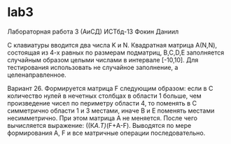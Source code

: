 # lab3
Лабораторная работа 3 (АиСД) ИСТбд-13 Фокин Даниил

С клавиатуры вводится два числа K и N. Квадратная матрица А(N,N), состоящая из 4-х равных по размерам подматриц, 
B,C,D,E заполняется случайным образом целыми числами в интервале [-10,10]. Для тестирования использовать не случайное 
заполнение, а целенаправленное.

Вариант 26.
Формируется матрица F следующим образом: если в С количество нулей в нечетных столбцах в области 1 больше, чем 
произведение чисел по периметру области 4, то поменять в С симметрично области 1 и 3 местами, иначе В и Е поменять 
местами несимметрично. При этом матрица А не меняется. После чего вычисляется выражение: ((К*A.T)*(F+А-F). 
Выводятся по мере формирования А, F и все матричные операции последовательно.
